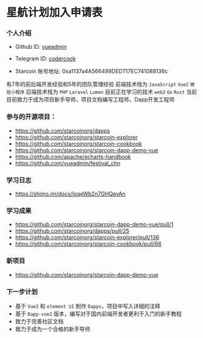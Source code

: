 

# 星航计划加入申请表

### 个人介绍

* Github ID: [vueadmin](https://github.com/vueadmin)

* Telegram ID: [codercook](https://t.me/codercook)

* Starcoin 账号地址: 0xa1137a4A566499DED717EC741088136c

有7年的前后端开发经验和5年的团队管理经验
前端技术栈为 `JavaScript` `Vue2` `微信小程序`
后端技术栈为 `PHP` `Laravel` `Lumen`
目前正在学习的技术 `web3` `Go` `Rust`
当前目前致力于成为项目新手导师，项目文档编写工程师，Dapp开发工程师

### 参与的开源项目：
* https://github.com/starcoinorg/dapps
* https://github.com/starcoinorg/starcoin-explorer
* https://github.com/starcoinorg/starcoin-cookbook
* https://github.com/starcoinorg/starcoin-dapp-demo-vue
* https://github.com/apache/echarts-handbook
* https://github.com/vueadmin/festival_chn

### 学习日志

* https://shimo.im/docs/loqeWb2n7GHQevAn

### 学习成果

* https://github.com/starcoinorg/starcoin-dapp-demo-vue/pull/1
* https://github.com/starcoinorg/dapps/pull/25
* https://github.com/starcoinorg/starcoin-explorer/pull/136
* https://github.com/starcoinorg/starcoin-cookbook/pull/66

### 新项目
* https://github.com/starcoinorg/starcoin-dapp-demo-vue

### 下一步计划
* 基于 `Vue2` 和 `element UI` 制作 `Dapps`，项目中写入详细的注释
* 基于 `Dapp-vue2` 版本，编写对于国内前端开发者更利于入门的新手教程
* 致力于完善社区文档
* 致力于成为一个合格的新手导师